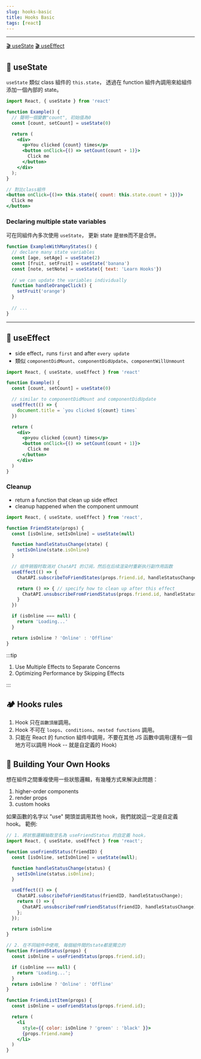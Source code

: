 ```yaml
---
slug: hooks-basic
title: Hooks Basic
tags: [react]
---
```

***

[🎬 useState](#-usestate) [🎬 useEffect](#-useeffect)

## 🎈 useState

`useState` 類似 class 組件的 `this.state`， 透過在 function 組件內調用來給組件添加一個內部的 state。

```jsx {1,5}
import React, { useState } from 'react'

function Example() {
  // 聲明一個變數"count", 初始值為0
  const [count, setCount] = useState(0)

  return (
    <div>
      <p>You clicked {count} times</p>
      <button onClick={() => setCount(count + 1)}>
        Click me
      </button>
    </div>
  );
}
```

```jsx
// 對比class組件
<button onClick={()=> this.state({ count: this.state.count + 1})}>
  Click me
</button>
```

### Declaring multiple state variables

可在同組件內多次使用 `useState`， 更新 state 是`替換`而不是合併。

```jsx
function ExampleWithManyStates() {
  // declare many state variables
  const [age, setAge] = useState(2)
  const [fruit, setFruit] = useState('banana')
  const [note, setNote] = useState({ text: 'Learn Hooks'})
 
  // we can update the variables individually
  function handleOrangeClick() {
    setFruit('orange')
  }
  
  // ...
}
```

***

## 🎈 useEffect

- side effect，runs `first` and after `every update`
- 類似 `componentDidMount`、`componentDidUpdate`、`componentWillUnmount`

```jsx {1,7-9}
import React, { useState, useEffect } from 'react'

function Example() {
  const [count, setCount] = useState(0)

  // similar to componentDidMount and componentDidUpdate
  useEffect(() => {
    document.title = `you clicked ${count} times`
  })

  return (
    <div>
      <p>you clicked {count} times</p>
      <button onClick={() => setCount(count + 1)}>
        Click me
      </button>
    </div>
  )
}
```

### Cleanup

- return a function that clean up side effect
- cleanup happened when the component unmount

```jsx {14-16}
import React, { useState, useEffect } from 'react',

function FriendState(props) {
  const [isOnline, setIsOnline] = useState(null)

  function handleStatusChange(state) {
    setIsOnline(state.isOnline)
  }

  // 组件销毁时取消对 ChatAPI 的订阅，然后在后续渲染时重新执行副作用函数
  useEffect(() => {
    ChatAPI.subscribeToFriendStates(props.friend.id, handleStatusChange)

    return () => { // specify how to clean up after this effect
      ChatAPI.unsubscribeFromFriendStatus(props.friend.id, handleStatusChange)
    }
  })

  if (isOnline === null) {
    return 'Loading...'
  }

  return isOnline ? 'Online' : 'Offline'
}

```

:::tip

1. Use Multiple Effects to Separate Concerns
2. Optimizing Performance by Skipping Effects

:::

## 🏕️ Hooks rules

1. Hook 只在`函數頂層`調用。
2. Hook 不可在 `loops`、`conditions`、`nested functions` 調用。
3. 只能在 React 的 function 組件中調用，不要在其他 JS 函數中調用(還有一個地方可以調用 Hook -- 就是自定義的 Hook)

## 🔪 Building Your Own Hooks

想在組件之間重複使用一些狀態邏輯，有幾種方式來解決此問題：

1. higher-order components
2. render props
3. custom hooks

如果函數的名字以 "use" 開頭並調用其他 hook，我們就說這一定是自定義 hook。
範例:

```jsx
// 1. 將狀態邏輯抽取至名為 useFriendStatus 的自定義 hook，
import React, { useState, useEffect } from 'react';

function useFriendStatus(friendID) {
  const [isOnline, setIsOnline] = useState(null);

  function handleStatusChange(status) {
    setIsOnline(status.isOnline);
  }

  useEffect(() => {
    ChatAPI.subscribeToFriendStatus(friendID, handleStatusChange);
    return () => {
      ChatAPI.unsubscribeFromFriendStatus(friendID, handleStatusChange);
    };
  });

  return isOnline
}
```

```jsx {3,12}
// 2. 在不同組件中使用, 每個組件間的state都是獨立的
function FriendStatus(props) {
  const isOnline = useFriendStatus(props.friend.id);

  if (isOnline === null) {
    return 'Loading...';
  }
  return isOnline ? 'Online' : 'Offline'
}

function FriendListItem(props) {
  const isOnline = useFriendStatus(props.friend.id);

  return (
    <li
      style={{ color: isOnline ? 'green' : 'black' }}>
      {props.friend.name}
    </li>
  )
}
```
